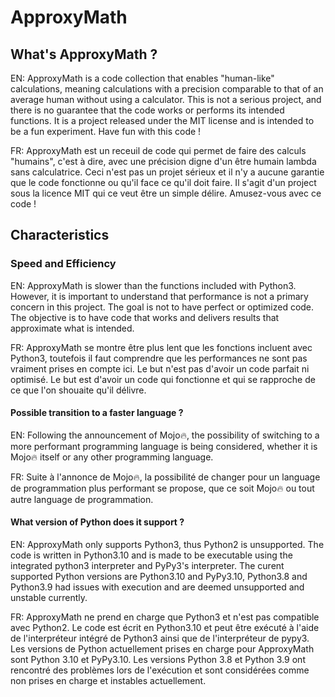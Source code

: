 # ApproxyMath

## What's ApproxyMath ?

EN: ApproxyMath is a code collection that enables "human-like" calculations, meaning calculations with a precision comparable to that of an average human without using a calculator. This is not a serious project, and there is no guarantee that the code works or performs its intended functions. It is a project released under the MIT license and is intended to be a fun experiment. Have fun with this code !

FR: ApproxyMath est un receuil de code qui permet de faire des calculs "humains", c'est à dire, avec une précision digne d'un être humain lambda sans calculatrice. Ceci n'est pas un projet sérieux et il n'y a aucune garantie que le code fonctionne ou qu'il face ce qu'il doit faire. Il s'agit d'un project sous la licence MIT qui ce veut être un simple délire. Amusez-vous avec ce code !

## Characteristics

### Speed and Efficiency

  EN: ApproxyMath is slower than the functions included with Python3. However, it is important to understand that performance is not a primary concern in this project. The goal is not to have perfect or optimized code. The objective is to have code that works and delivers results that approximate what is intended.
  
  FR: ApproxyMath se montre être plus lent que les fonctions incluent avec Python3, toutefois il faut comprendre que les performances ne sont pas vraiment prises en compte ici. Le but n'est pas d'avoir un code parfait ni optimisé. Le but est d'avoir un code qui fonctionne et qui se rapproche de ce que l'on shouaite qu'il délivre.
  
#### Possible transition to a faster language ?

  EN: Following the announcement of Mojo🔥, the possibility of switching to a more performant programming language is being considered, whether it is Mojo🔥 itself or any other programming language.

  FR: Suite à l'annonce de Mojo🔥, la possibilité de changer pour un language de programmation plus performant se propose, que ce soit Mojo🔥 ou tout autre language de programmation.

#### What version of Python does it support ?
  
  EN: ApproxyMath only supports Python3, thus Python2 is unsupported. The code is written in Python3.10 and is made to be executable using the integrated python3 interpreter and PyPy3's interpreter.
  The curent supported Python versions are Python3.10 and PyPy3.10, Python3.8 and Python3.9 had issues with execution and are deemed unsupported and unstable currently.

  FR: ApproxyMath ne prend en charge que Python3 et n'est pas compatible avec Python2. Le code est écrit en Python3.10 et peut être exécuté à l'aide de l'interpréteur intégré de Python3 ainsi que de l'interpréteur de pypy3.
  Les versions de Python actuellement prises en charge pour ApproxyMath sont Python 3.10 et PyPy3.10. Les versions Python 3.8 et Python 3.9 ont rencontré des problèmes lors de l'exécution et sont considérées comme non prises en charge et instables actuellement.

